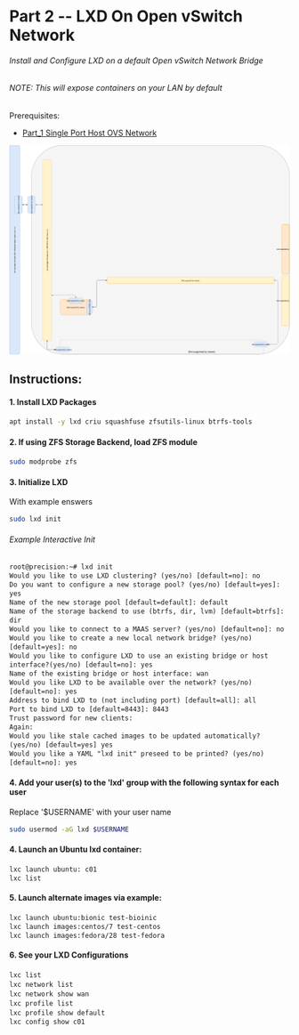 # Part 2 -- LXD On Open vSwitch Network
###### Install and Configure LXD on a default Open vSwitch Network Bridge
###### NOTE: This will expose containers on your LAN by default

Prerequisites:
- [Part_1 Single Port Host OVS Network]

![CCIO_Hypervisor - LXD On OpenvSwitch](https://github.com/KathrynMorgan/mini-stack/blob/master/2_LXD-On-OVS/web/drawio/lxd-on-openvswitch.svg)

## Instructions:
#### 1. Install LXD Packages
````sh
apt install -y lxd criu squashfuse zfsutils-linux btrfs-tools
````

#### 2. If using ZFS Storage Backend, load ZFS module
````sh
sudo modprobe zfs
````

#### 3. Initialize LXD
With example enswers
````sh
sudo lxd init
````
###### Example Interactive Init
````
root@precision:~# lxd init
Would you like to use LXD clustering? (yes/no) [default=no]: no
Do you want to configure a new storage pool? (yes/no) [default=yes]: yes
Name of the new storage pool [default=default]: default
Name of the storage backend to use (btrfs, dir, lvm) [default=btrfs]: dir
Would you like to connect to a MAAS server? (yes/no) [default=no]: no
Would you like to create a new local network bridge? (yes/no) [default=yes]: no
Would you like to configure LXD to use an existing bridge or host interface?(yes/no) [default=no]: yes
Name of the existing bridge or host interface: wan
Would you like LXD to be available over the network? (yes/no) [default=no]: yes
Address to bind LXD to (not including port) [default=all]: all
Port to bind LXD to [default=8443]: 8443
Trust password for new clients:
Again:
Would you like stale cached images to be updated automatically? (yes/no) [default=yes] yes
Would you like a YAML "lxd init" preseed to be printed? (yes/no) [default=no]: yes
````
#### 4. Add your user(s) to the 'lxd' group with the following syntax for each user
Replace '$USERNAME' with your user name
````sh
sudo usermod -aG lxd $USERNAME
````
#### 4. Launch an Ubuntu lxd container:
````
lxc launch ubuntu: c01
lxc list
````

#### 5. Launch alternate images via example:
````
lxc launch ubuntu:bionic test-bioinic
lxc launch images:centos/7 test-centos
lxc launch images:fedora/28 test-fedora
````

#### 6. See your LXD Configurations
````sh
lxc list
lxc network list
lxc network show wan
lxc profile list
lxc profile show default
lxc config show c01
````

<!-- Markdown link & img dfn's -->
[Part_1 Single Port Host OVS Network]: https://github.com/KathrynMorgan/mini-stack/tree/master/1_Single_Port_Host-Open_vSwitch_Network_Configuration
